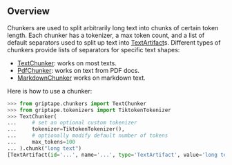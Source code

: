 ## Overview

Chunkers are used to split arbitrarily long text into chunks of certain token length. 
Each chunker has a tokenizer, a max token count, and a list of default separators used to split up text into [TextArtifact](../../reference/griptape/artifacts/text_artifact.md)s. 
Different types of chunkers provide lists of separators for specific text shapes:

* [TextChunker](../../reference/griptape/chunkers/text_chunker.md): works on most texts.
* [PdfChunker](../../reference/griptape/chunkers/pdf_chunker.md): works on text from PDF docs.
* [MarkdownChunker](../../reference/griptape/chunkers/markdown_chunker.md) works on markdown text.

Here is how to use a chunker:

```python
>>> from griptape.chunkers import TextChunker
>>> from griptape.tokenizers import TiktokenTokenizer
>>> TextChunker(
...     # set an optional custom tokenizer
...     tokenizer=TiktokenTokenizer(),
...     # optionally modify default number of tokens
...     max_tokens=100
... ).chunk("long text")
[TextArtifact(id='...', name='...', type='TextArtifact', value='long text', _TextArtifact__embedding=[])]

```
